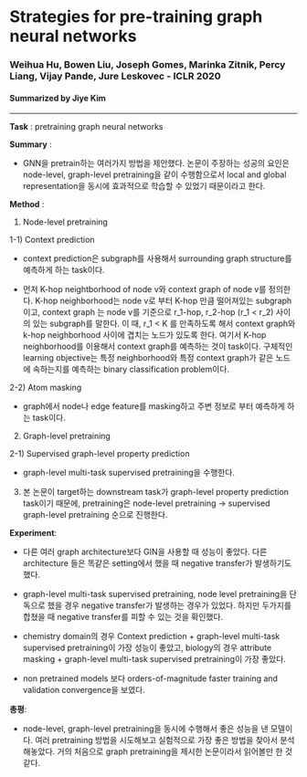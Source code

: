 # Strategies for pre-training graph neural networks
### Weihua Hu, Bowen Liu, Joseph Gomes, Marinka Zitnik, Percy Liang, Vijay Pande, Jure Leskovec - ICLR 2020
#### Summarized by Jiye Kim

---

**Task** : pretraining graph neural networks



**Summary** : 
- GNN을 pretrain하는 여러가지 방법을 제안했다. 논문이 주장하는 성공의 요인은 node-level, graph-level pretraining을 같이 수행함으로서 local and global representation을 동시에 효과적으로 학습할 수 있었기 때문이라고 한다.
 


**Method** :

1. Node-level pretraining

1-1) Context prediction
- context prediction은 subgraph를 사용해서 surrounding graph structure를 예측하게 하는 task이다.

- 먼저 K-hop neightborhood of node v와 context graph of node v를 정의한다. K-hop neighborhood는 node v로 부터 K-hop 만큼 떨어져있는 subgraph이고, context graph 는 node v를 기준으로 r_1-hop, r_2-hop (r_1 < r_2) 사이의 있는 subgraph를 말한다. 이 때, r_1 < K 를 만족하도록 해서 context graph와 k-hop neighborhood 사이에 겹치는 노드가 있도록 한다. 여기서 K-hop neighborhood를 이용해서 context graph를 예측하는 것이 task이다. 구체적인 learning objective는 특정 neighborhood와 특정 context graph가 같은 노드에 속하는지를 예측하는 binary classification problem이다. 
 

2-2) Atom masking
- graph에서 node나 edge feature를 masking하고 주변 정보로 부터 예측하게 하는 task이다.

2. Graph-level pretraining

2-1) Supervised graph-level property prediction

- graph-level multi-task supervised pretraining을 수행한다.

3. 본 논문이 target하는 downstream task가 graph-level property prediction task이기 때문에, pretraining은 node-level pretraining → supervised graph-level pretraining 순으로 진행한다.


**Experiment**:

- 다른 여러 graph architecture보다 GIN을 사용할 때 성능이 좋았다. 다른 architecture 들은 똑같은 setting에서 했을 때 negative transfer가 발생하기도 했다.

- graph-level multi-task supervised pretraining, node level pretraining을 단독으로 했을 경우 negative transfer가 발생하는 경우가 있었다. 하지만 두가지를 합쳤을 때 negative transfer를 피할 수 있는 것을 확인했다.

- chemistry domain의 경우 Context prediction + graph-level multi-task supervised pretraining이 가장 성능이 좋았고, biology의 경우 attribute masking + graph-level multi-task supervised pretraining이 가장 좋았다.

- non pretrained models 보다 orders-of-magnitude faster training and validation convergence을 보였다.
 

**총평**:
- node-level, graph-level pretraining을 동시에 수행해서 좋은 성능을 낸 모델이다. 여러 pretraining 방법을 시도해보고 실험적으로 가장 좋은 방법을 찾아서 분석해놓았다. 거의 처음으로 graph pretraining을 제시한 논문이라서 읽어볼만 한 것 같다.
